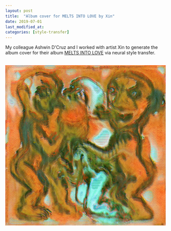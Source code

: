```yaml
---
layout: post
title:  "Album cover for MELTS INTO LOVE by Xin"
date: 2019-07-01
last_modified_at:
categories: [style-transfer]
---
```


My colleague Ashwin D'Cruz and I worked with artist Xin to generate the album cover for their album [MELTS INTO LOVE](http://xxxiiinnn.net/) via neural style transfer.
<br/><br/>

![Xin](/assets/images/xin.jpg)

